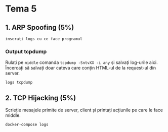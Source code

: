 # Tema 5

## 1. ARP Spoofing (5%)

```
inserați logs cu ce face programul
```

### Output tcpdump

Rulați pe `middle` comanda `tcpdump -SntvXX -i any` și salvați log-urile aici. Încercați să salvați doar cateva care conțin HTML-ul de la request-ul din server.
```
logs tcpdump
```

## 2. TCP Hijacking (5%)

Scrieție mesajele primite de server, client și printați acțiunile pe care le face middle.


```
docker-compose logs
```